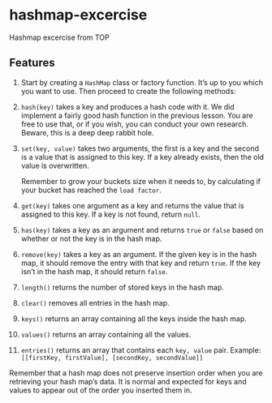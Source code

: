 # hashmap-excercise

Hashmap excercise from TOP

## Features

1. Start by creating a `HashMap` class or factory function. It’s up to you which you want to use. Then proceed to create the following methods:

2. `hash(key)` takes a key and produces a hash code with it. We did implement a fairly good hash function in the previous lesson. You are free to use that, or if you wish, you can conduct your own research. Beware, this is a deep deep rabbit hole.

3. `set(key, value)` takes two arguments, the first is a key and the second is a value that is assigned to this key. If a key already exists, then the old value is overwritten.

   Remember to grow your buckets size when it needs to, by calculating if your bucket has reached the `load factor`.

4. `get(key)` takes one argument as a key and returns the value that is assigned to this key. If a key is not found, return `null`.

5. `has(key)` takes a key as an argument and returns `true` or `false` based on whether or not the key is in the hash map.

6. `remove(key)` takes a key as an argument. If the given key is in the hash map, it should remove the entry with that key and return `true`. If the key isn’t in the hash map, it should return `false`.

7. `length()` returns the number of stored keys in the hash map.

8. `clear()` removes all entries in the hash map.

9. `keys()` returns an array containing all the keys inside the hash map.

10. `values()` returns an array containing all the values.

11. `entries()` returns an array that contains each `key, value` pair. Example: `[[firstKey, firstValue], [secondKey, secondValue]]`

Remember that a hash map does not preserve insertion order when you are retrieving your hash map’s data. It is normal and expected for keys and values to appear out of the order you inserted them in.
